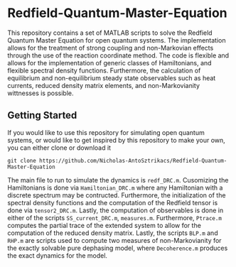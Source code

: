 # Redfield-Quantum-Master-Equation
This repository contains a set of MATLAB scripts to solve the Redfield Quantum Master Equation for open quantum systems. The implementation allows for the treatment of strong coupling and non-Markovian effects through the use of the reaction coordinate method. The code is flexible and allows for the implementation of generic classes of Hamiltonians, and flexible spectral density functions. Furthermore, the calculation of equilibrium and non-equilibrium steady state observables such as heat currents, reduced density matrix elements, and non-Markovianity wittnesses is possible. 

## Getting Started
If you would like to use this repository for simulating open quantum systems, or would like to get inspired by this repository to make your own, you can either clone or download it

```
git clone https://github.com/Nicholas-AntoSztrikacs/Redfield-Quantum-Master-Equation
```

The main file to run to simulate the dynamics is `redf_DRC.m`. Cusomizing the Hamiltonians is done via `Hamiltonian_DRC.m` where any Hamiltonian with a discrete spectrum may be contructed. Furthermore, the initialization of the spectral density functions and the computation of the Redfield tensor is done via `tensor2_DRC.m`. Lastly, the computation of observables is done in either of the scripts `SS_current_DRC.m`, `measures.m`. Furthermore, `Ptrace.m` computes the partial trace of the extended system to allow for the computation of the reduced density matrix. Lastly, the scripts `BLP.m` and `RHP.m` are scripts used to compute two measures of non-Markovianity for the exactly solvable pure dephasing model, where `Decoherence.m` produces the exact dynamics for the model. 
